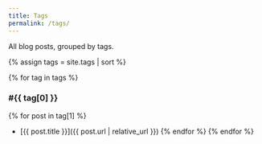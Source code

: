 ```yaml
---
title: Tags
permalink: /tags/
---
```


All blog posts, grouped by tags.

{% assign tags = site.tags | sort %}

{% for tag in tags %}
<h3>#{{ tag[0] }}</h3>

{% for post in tag[1] %}
- [{{ post.title }}]({{ post.url | relative_url }})
  {% endfor %}
  {% endfor %}